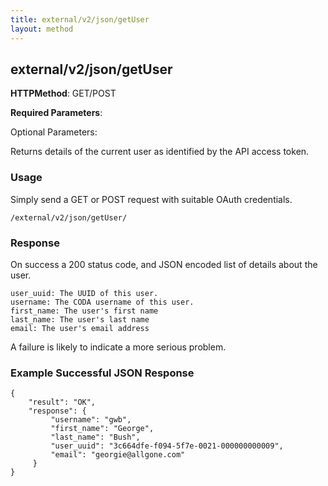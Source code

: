 ```yaml
---
title: external/v2/json/getUser
layout: method
---
```

## external/v2/json/getUser

**HTTPMethod**: GET/POST

**Required Parameters**: 

Optional Parameters:

Returns details of the current user as identified by the API access token.

### Usage

Simply send a GET or POST request with suitable OAuth credentials.

`/external/v2/json/getUser/`

### Response

On success a 200 status code, and JSON encoded list of details about the user.

    user_uuid: The UUID of this user.
    username: The CODA username of this user.
    first_name: The user's first name
    last_name: The user's last name
    email: The user's email address
                
A failure is likely to indicate a more serious problem.

### Example Successful JSON Response

    {
        "result": "OK",
        "response": {
             "username": "gwb", 
             "first_name": "George", 
             "last_name": "Bush", 
             "user_uuid": "3c664dfe-f094-5f7e-0021-000000000009", 
             "email": "georgie@allgone.com"
         }
    }



